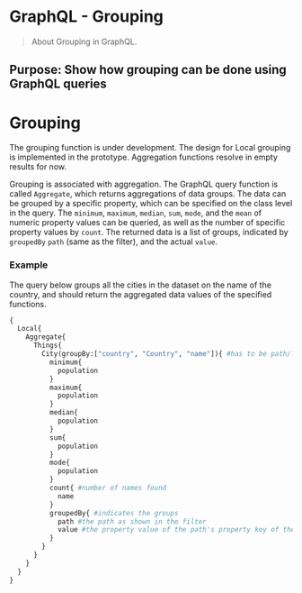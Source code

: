 # GraphQL - Grouping

> About Grouping in GraphQL.

## Purpose: Show how grouping can be done using GraphQL queries


# Grouping

The grouping function is under development. The design for Local grouping is implemented in the prototype. Aggregation functions resolve in empty results for now.

Grouping is associated with aggregation. The GraphQL query function is called `Aggregate`, which returns aggregations of data groups. The data can be grouped by a specific property, which can be specified on the class level in the query. The `minimum`, `maximum`, `median`, `sum`, `mode`, and the `mean` of numeric property values can be queried, as well as the number of specific property values by `count`. The returned data is a list of groups, indicated by `groupedBy` `path` (same as the filter), and the actual `value`. 

### Example
The query below groups all the cities in the dataset on the name of the country, and should return the aggregated data values of the specified functions.

``` graphql
{
  Local{
    Aggregate{
      Things{
        City(groupBy:["country", "Country", "name"]){ #has to be path/list because of possible crefs
          minimum{
            population
          }
          maximum{
            population
          }
          median{
            population
          }
          sum{
            population
          }
          mode{
            population
          }
          count{ #number of names found
            name
          }
          groupedBy{ #indicates the groups
            path #the path as shown in the filter
            value #the property value of the path's property key of the group
          }
        }
      }
    }
  }
}
```